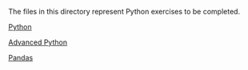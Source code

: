 The files in this directory represent Python exercises to be completed.   

[Python](../05a-python.md)

[Advanced Python](../05b-python_advanced.md)

[Pandas](pandas/1_pandas_jeopardy_example.ipynb)
